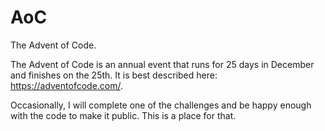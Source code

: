 # AoC
The Advent of Code.

The Advent of Code is an annual event that runs for 25 days in December and finishes on the 25th.  It is best described here: <a href="https://adventofcode.com/">https://adventofcode.com/</a>.

Occasionally, I will complete one of the challenges and be happy enough with the code to make it public.  This is a place for that.
